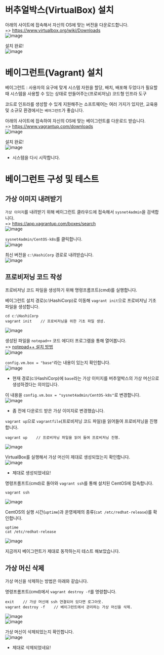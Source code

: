 # 버추얼박스(VirtualBox) 설치

아래의 사이트에 접속해서 자신의 OS에 맞는 버전을 다운로드합니다.   
=> https://www.virtualbox.org/wiki/Downloads   
![image](https://user-images.githubusercontent.com/43658658/151104195-ca43c45d-0171-4304-8db2-431e0b9907ba.png)

설치 완료!   
![image](https://user-images.githubusercontent.com/43658658/151104473-5ec8a9f3-3e32-467a-a9c0-5311acd0fc01.png)

# 베이그런트(Vagrant) 설치

베이그런트 : 사용자의 요구에 맞게 시스템 자원을 할당, 배치, 배포해 두었다가 필요할 때 시스템을 사용할 수 있는 상태로 만들어주는(프로비저닝) 코드형 인프라 도구

코드로 인프라를 생성할 수 있게 지원해주는 소프트웨어는 여러 가지가 있지만, 교육용 및 소규모 환경에서는 `베어그런트`가 좋습니다.

아래의 사이트에 접속하여 자신의 OS에 맞는 베이그런트를 다운로드 받습니다.   
=> https://www.vagrantup.com/downloads   
![image](https://user-images.githubusercontent.com/43658658/151104574-a253e87f-a245-4b15-9df1-ee6716140002.png)

설치 완료!   
![image](https://user-images.githubusercontent.com/43658658/151104875-b1b9fafb-9027-4fc4-ba33-2ab60cc98fe4.png)   
- 시스템을 다시 시작합니다.

# 베이그런트 구성 및 테스트

## 가상 이미지 내려받기

`가상 이미지`를 내려받기 위해 베이그런트 클라우드에 접속해서 `sysnet4admin`을 검색합니다.   
=> https://app.vagrantup.com/boxes/search   
![image](https://user-images.githubusercontent.com/43658658/151107154-021a83b3-95d4-4dad-9e25-41651d5fcda5.png)

`sysnet4admin/CentOS-k8s`를 클릭합니다.   
![image](https://user-images.githubusercontent.com/43658658/151107200-8c54cd9e-0975-4294-82f7-b516f5a76188.png)

최신 버전을 `c:\HashiCorp` 경로로 내려받습니다.   
![image](https://user-images.githubusercontent.com/43658658/151107347-c21f9d1f-c325-4015-a22a-d376db8771a8.png)

## 프로비저닝 코드 작성

프로비저닝 코드 파일을 생성하기 위해 명령프롬프트(cmd)를 실행합니다.   

베이그런트 설치 경로(c:\HashiCorp)로 이동해 `vagrant init`으로 프로비저닝 기초 파일을 생성합니다.   
```
cd c:\HashiCorp
vagrant init    // 프로비저닝을 위한 기초 파일 생성.
```   
![image](https://user-images.githubusercontent.com/43658658/151105728-5375c19b-1926-461d-a451-8c7ba019dac7.png)

생성된 파일을 `notepad++` 코드 에디터 프로그램을 통해 열어봅니다.   
=> [notepad++ 설치 방법]()   
![image](https://user-images.githubusercontent.com/43658658/151106587-07f6bd5f-fb47-45f2-b859-28f68626c046.png)   

`config.vm.box = "base"`라는 내용이 있는지 확인합니다.   
![image](https://user-images.githubusercontent.com/43658658/151106810-cb6ddbe8-ef44-4833-8509-59fcdedbe632.png)   
- 현재 경로(c:\HashiCorp)에 `base`라는 가상 이미지를 버추얼박스의 가상 머신으로 생성하겠다는 의미입니다.

이 내용을 `config.vm.box = "sysnet4admin/CentOS-k8s"`로 변경합니다.   
![image](https://user-images.githubusercontent.com/43658658/151107527-3400d0f0-1fe2-468b-a7db-b0b630778f2b.png)   
- 좀 전에 다운로드 받은 가상 이미지로 변경했습니다.

`vagrant up`으로 `vagrantfile`(프로비저닝 코드 파일)을 읽어들여 프로비저닝을 진행합니다.   
```
vagrant up    // 프로비저닝 파일을 읽어 들여 프로비저닝 진행.
```   
![image](https://user-images.githubusercontent.com/43658658/151107922-e2b2e4bb-4492-44e2-8dca-318af35de0e4.png)

VirtualBox를 실행해서 가상 머신이 제대로 생성되었는지 확인합니다.   
![image](https://user-images.githubusercontent.com/43658658/151108026-7199ae5f-489e-4733-8c5d-bf91c08af410.png)   
- 제대로 생성되었네요!

명령프롬프트(cmd)로 돌아와 `vagrant ssh`를 통해 설치된 CentOS에 접속합니다.   
```
vagrant ssh
```   
![image](https://user-images.githubusercontent.com/43658658/151108250-fd47aa94-3d88-46e3-a0d2-4c3167a5ddcb.png)

CentOS의 실행 시간(`uptime`)과 운영체제의 종류(`cat /etc/redhat-release`)를 확인합니다.   
```
uptime
cat /etc/redhat-release
```   
![image](https://user-images.githubusercontent.com/43658658/151108421-49c0f105-7301-4afa-8332-5e1bde0db0d1.png)

지금까지 베이그런트가 제대로 동작하는지 테스트 해보았습니다.

## 가상 머신 삭제

가상 머신을 삭제하는 방법은 아래와 같습니다.

명령프롬프트(cmd)에서 `vagrant destroy -f`를 명령합니다.   
```
exit    // 가상 머신에 ssh 연결되어 있다면 로그아웃.
vagrant destroy -f    // 베이그런트에서 관리하는 가상 머신을 삭제.
```   
![image](https://user-images.githubusercontent.com/43658658/151108973-4230fe98-a8a6-4cbd-bef8-b46f0a045305.png)   
![image](https://user-images.githubusercontent.com/43658658/151109034-405fccb5-625e-4bf0-a3d8-e253077e09c2.png)

가상 머신이 삭제되었는지 확인합니다.   
![image](https://user-images.githubusercontent.com/43658658/151109052-3c587ae3-1200-4d4f-8527-ba93fd602193.png)   
- 제대로 삭제되었네요!





